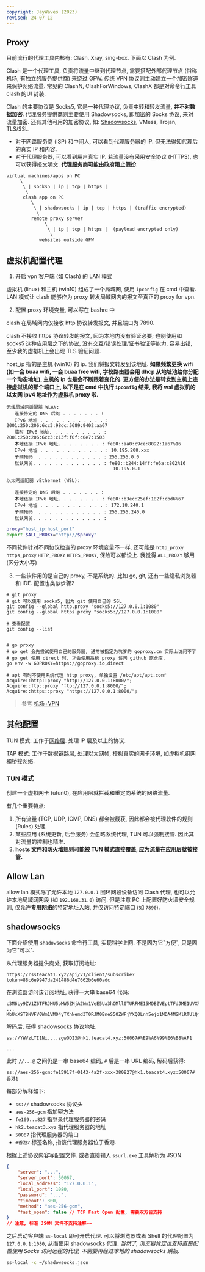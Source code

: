 ```yaml
---
copyright: JayWaves (2023)
revised: 24-07-12
---
```


## Proxy

目前流行的代理工具内核有: Clash, Xray, sing-box. 下面以 Clash 为例.

Clash 是一个代理工具, 负责将流量中继到代理节点, 需要搭配外部代理节点 (俗称机场, 有独立的服务提供商) 来绕过 GFW. 传统 VPN 协议则主动建立一个加密隧道来保护网络流量. 常见的 ClashN, ClashForWindows, ClashX 都是对命令行工具 clash 的UI 封装.

Clash 的主要协议是 Socks5, 它是一种代理协议, 负责中转和转发流量, **并不对数据加密**. 代理服务提供商则主要使用 Shadowsocks, 即加密的 Socks 协议, 来对流量加密. 还有其他可用的加密协议, 如: [Shadowsocks](Shadowsocks.md), VMess, Trojan, TLS/SSL. 

- 对于网路服务商 (ISP) 和中间人, 可以看到代理服务器的 IP. 但无法得知代理后的真实 IP 和内容.
- 对于代理服务器, 可以看到用户真实 IP. 若流量没有采用安全协议 (HTTPS), 也可以获得报文明文. **代理服务商可能由政府阻止假扮.**

```
virtual machines/apps on PC        
     \
      \ | socks5 | ip | tcp | https |
       \
      clash app on PC              
         \
          \ | shadowsocks | ip | tcp | https | (traffic encrypted)
           \
         remote proxy server    
              \
               \ | ip | tcp | https |  (payload encrypted only)
                \
            websites outside GFW
```


## 虚拟机配置代理

 1. 开启 vpn 客户端 (如 Clash) 的 LAN 模式

虚拟机 (linux) 和主机 (win10) 组成了一个局域网, 使用 `ipconfig` 在 cmd 中查看. LAN 模式让 clash 能够作为 proxy 转发局域网内的报文至真正的 proxy for vpn. 

2. 配置 proxy 环境变量, 可以写在 bashrc 中

clash 在局域网内仅接收 http 协议转发报文, 并且端口为 7890. 

clash 不接收 https 协议转发的报文, 因为本地内没有验证必要; 也别使用如 socks5 这种应用层之下的协议, 没有交互/错误处理/证书验证等能力, 容易出错, 至少我的虚拟机上会出现 TLS 验证问题.

host_ip 指的是主机 (win10) 的 ip. 我们将报文转发到该地址. **如果频繁更换 wifi (如一会 buaa wifi, 一会 buaa free wifi, 学校路由器会用 dhcp 从地址池给你分配一个动态地址), 主机的 ip 也是会不断跟着变化的. 更方便的办法是转发到主机上连接虚拟机的那个端口上, 以下是在 cmd 中执行 `ipconfig` 结果, 我将 wsl 虚拟机的以太网 ipv4 地址作为虚拟机 proxy 啦.**

```
无线局域网适配器 WLAN:
   连接特定的 DNS 后缀 . . . . . . . :
   IPv6 地址 . . . . . . . . . . . . : 2001:250:206:6cc3:98dc:5689:9402:aa67
   临时 IPv6 地址. . . . . . . . . . : 2001:250:206:6cc3:c13f:f0f:c0e7:1503
   本地链接 IPv6 地址. . . . . . . . : fe80::aa0:c9ce:8092:1a67%16
   IPv4 地址 . . . . . . . . . . . . : 10.195.208.xxx
   子网掩码  . . . . . . . . . . . . : 255.255.0.0
   默认网关. . . . . . . . . . . . . : fe80::b244:14ff:fe6a:c802%16
                                       10.195.0.1

以太网适配器 vEthernet (WSL):

   连接特定的 DNS 后缀 . . . . . . . :
   本地链接 IPv6 地址. . . . . . . . : fe80::b3ec:25ef:182f:cbd6%67
   IPv4 地址 . . . . . . . . . . . . : 172.18.240.1
   子网掩码  . . . . . . . . . . . . : 255.255.240.0
   默认网关. . . . . . . . . . . . . :
```

```bash
proxy="host_ip:host_port"
export $ALL_PROXY="http://$proxy"
```

不同软件针对不同协议检查的 proxy 环境变量不一样, 还可能是 `http_proxy` `https_proxy` `HTTP_PROXY` `HTTPS_PROXY`, 保险可以都设上. 我觉得 `ALL_PROXY` 够用 (区分大小写)

3. 一些软件用的是自己的 proxy, 不是系统的. 比如 go, git, 还有一些隐私浏览器和 IDE. 配置也类似步骤2

```shell
# git proxy
# git 可以使用 socks5, 因为 git 使用自己的 SSL
git config --global http.proxy "socks5://127.0.0.1:1080"
git config --global https.proxy "socks5://127.0.0.1:1080"

# 查看配置
git config --list


# go proxy
# go get 会先尝试使用自己的服务器, 通常被指定为坑爹的 goproxy.cn 实际上访问不了
# go get 使用 direct 时, 才会使用系统 proxy 访问 github 原仓库.
go env -w GOPROXY=https://goproxy.io,direct

# apt 有时不使用系统代理 http_proxy, 单独设置 /etc/apt/apt.conf
Acquire::http::proxy "http://127.0.0.1:8000/";
Acquire::ftp::proxy "ftp://127.0.0.1:8000/";
Acquire::https::proxy "https://127.0.0.1:8000/";

```

> 参考 [机场+VPN](https://playbeasts.com/question/2691)

## 其他配置

TUN 模式: 工作于[网络层](../网络层/IP.md). 处理 IP 层及以上的协议.

TAP 模式: 工作于[数据链路层](../数据链路层.md), 处理以太网帧, 模拟真实的网卡环境, 如虚拟机组网和桥接网络.

### TUN 模式

创建一个虚拟网卡 (utun0), 在应用层就拦截和重定向系统的网络流量. 

有几个重要特点:
1. 所有流量 (TCP, UDP, ICMP, DNS) 都会被截获, 因此都会被代理软件的规则 (Rules) 处理
2. 某些应用 (系统更新, 后台服务) 会忽略系统代理, TUN 可以强制接管. 因此其对流量的控制也精准. 
3. **hosts 文件和防火墙规则可能被 TUN 模式直接覆盖, 应为流量在应用层就被接管.**

## Allow Lan 

allow lan 模式除了允许本地 `127.0.0.1` 回环网段设备访问 Clash 代理, 也可以允许本地局域网网段 (如 `192.168.31.0`) 访问. 但是注意 PC 上配置好防火墙安全规则, 仅允许**专用网络**的特定地址入站, 并仅访问特定端口 (如 `7890`).

## shadowsocks

下面介绍使用 `shadowsocks` 命令行工具, 实现科学上网. 不是因为它"方便", 只是因为它"可以".

从代理服务器提供商处, 获取订阅地址:
```url
https://rssteacat1.xyz/api/v1/client/subscribe?token=88c6e9947da241486d4e7662b6e60adc
```

在浏览器访问该订阅地址, 获得一大串 base64 代码:

```base64
c3M6Ly9ZV1Z6TFRJMU5pMW5ZMjA2Wm1VeE5Ua3hOMll0TURFME15MDBZVEptTFdJME1UVXRabVUzTjJNeE16Z3dPREkzQGhrMS50ZWFjYXQ0Lnh5ejo1MDA2NyMlRTklQTYlOTklRTYlQjglQUYxDQpzcz
...
KbUxXSTBNVFV0Wm1VM04yTXhNemd3T0RJM0BneS50ZWFjYXQ0Lnh5ejo1MDA4MSMlRTUlQjclQjQlRTglQTUlQkYNCg==
```

解码后, 获得 shadowsocks 协议地址. 
```url
ss://YWVzLTI1Ni....zgwODI3@hk1.teacat4.xyz:50067#%E9%A6%99%E6%B8%AF1

...
```

此时 `//...@` 之间仍是一串 base64 编码, `#` 后是一串 URL 编码, 解码后获得:
```url
ss://aes-256-gcm:fe15917f-0143-4a2f-xxx-380827@hk1.teacat4.xyz:50067#香港1
```

每部分解释如下:
- `ss://` shadowsocks 协议头
- `aes-256-gcm` 指加密方法
- `fe169...827` 指登录代理服务器的密码
- `hk2.teacat3.xyz` 指代理服务器的地址
- `50067` 指代理服务器的端口
- `#香港2` 标签名称, 指该代理服务器位于香港.

根据上述协议内容写配置文件. 或者直接输入 `ssurl.exe` 工具解析为 JSON.

```json
{
	"server": "...",
	"server_port": 50067,
	"local_address": "127.0.0.1",
	"local_port": 1080,
	"password": "...",
	"timeout": 300,
	"method": "aes-256-gcm",
	"fast_open": false // TCP Fast Open 配置, 需要双方皆支持
}
// 注意, 标准 JSON 文件不支持注释~~
```

之后启动客户端 `ss-local` 即可开启代理. 可以将浏览器或者 Shell 的代理配置为 `127.0.0.1:1080`, 从而使用 shadowsocks 代理. *当然了, 浏览器肯定也支持直接配置使用 Socks 访问远程的代理, 不需要再经过本地的 shadowsocks 跳板*.

```sh
ss-local -c ~/shadowsocks.json
```

